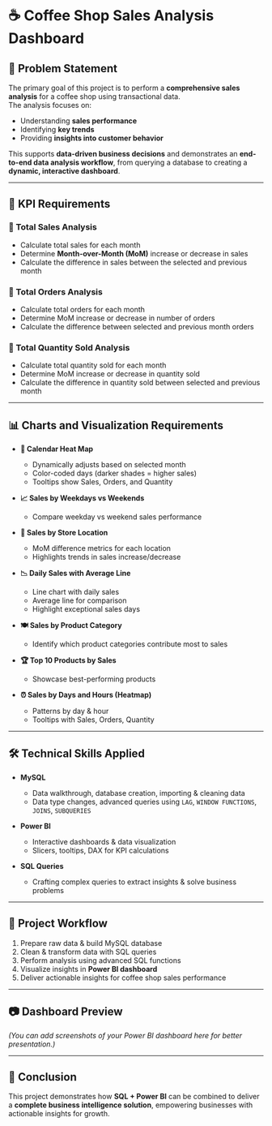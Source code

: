 # ☕ Coffee Shop Sales Analysis Dashboard

## 📌 Problem Statement
The primary goal of this project is to perform a **comprehensive sales analysis** for a coffee shop using transactional data.  
The analysis focuses on:  
- Understanding **sales performance**  
- Identifying **key trends**  
- Providing **insights into customer behavior**  

This supports **data-driven business decisions** and demonstrates an **end-to-end data analysis workflow**, from querying a database to creating a **dynamic, interactive dashboard**.

---

## 🎯 KPI Requirements

### 🔹 Total Sales Analysis
- Calculate total sales for each month  
- Determine **Month-over-Month (MoM)** increase or decrease in sales  
- Calculate the difference in sales between the selected and previous month  

### 🔹 Total Orders Analysis
- Calculate total orders for each month  
- Determine MoM increase or decrease in number of orders  
- Calculate the difference between selected and previous month orders  

### 🔹 Total Quantity Sold Analysis
- Calculate total quantity sold for each month  
- Determine MoM increase or decrease in quantity sold  
- Calculate the difference in quantity sold between selected and previous month  

---

## 📊 Charts and Visualization Requirements

- **📅 Calendar Heat Map**  
  - Dynamically adjusts based on selected month  
  - Color-coded days (darker shades = higher sales)  
  - Tooltips show Sales, Orders, and Quantity  

- **📈 Sales by Weekdays vs Weekends**  
  - Compare weekday vs weekend sales performance  

- **🏪 Sales by Store Location**  
  - MoM difference metrics for each location  
  - Highlights trends in sales increase/decrease  

- **📉 Daily Sales with Average Line**  
  - Line chart with daily sales  
  - Average line for comparison  
  - Highlight exceptional sales days  

- **🍽 Sales by Product Category**  
  - Identify which product categories contribute most to sales  

- **🏆 Top 10 Products by Sales**  
  - Showcase best-performing products  

- **⏰ Sales by Days and Hours (Heatmap)**  
  - Patterns by day & hour  
  - Tooltips with Sales, Orders, Quantity  

---

## 🛠 Technical Skills Applied

- **MySQL**  
  - Data walkthrough, database creation, importing & cleaning data  
  - Data type changes, advanced queries using `LAG`, `WINDOW FUNCTIONS`, `JOINS`, `SUBQUERIES`  

- **Power BI**  
  - Interactive dashboards & data visualization  
  - Slicers, tooltips, DAX for KPI calculations  

- **SQL Queries**  
  - Crafting complex queries to extract insights & solve business problems  

---

## 🚀 Project Workflow
1. Prepare raw data & build MySQL database  
2. Clean & transform data with SQL queries  
3. Perform analysis using advanced SQL functions  
4. Visualize insights in **Power BI dashboard**  
5. Deliver actionable insights for coffee shop sales performance  

---

## 📷 Dashboard Preview
*(You can add screenshots of your Power BI dashboard here for better presentation.)*

---

## 📌 Conclusion
This project demonstrates how **SQL + Power BI** can be combined to deliver a **complete business intelligence solution**, empowering businesses with actionable insights for growth.

